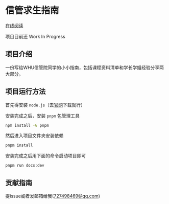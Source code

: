 # 信管求生指南

[在线阅读](https://awesome-sim.vercel.app)

项目目前还 Work In Progress
## 项目介绍

一份写给WHU信管院同学的小小指南，包括课程资料清单和学长学姐经验分享两大部分。

## 项目运行方法

首先得安装 `node.js`（去[官网](https://nodejs.org/en)下载就行）

安装完成之后，安装 `pnpm` 包管理工具

```bash
npm install -G pnpm
```

然后进入项目文件夹安装依赖

```bash
pnpm install
```

安装完成之后用下面的命令启动项目即可

```bash
pnpm run docs:dev
```

## 贡献指南

提issue或者发邮箱给我(727498469@qq.com)